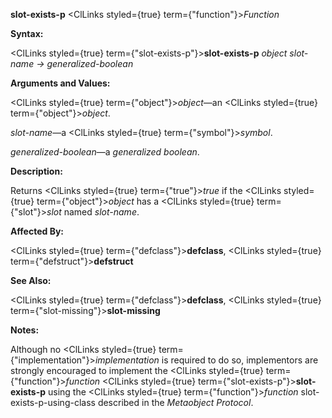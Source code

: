 **slot-exists-p** <ClLinks styled={true} term={"function"}><i>Function</i></ClLinks> 



**Syntax:** 



<ClLinks styled={true} term={"slot-exists-p"}><b>slot-exists-p</b></ClLinks> *object slot-name → generalized-boolean* 



**Arguments and Values:** 



<ClLinks styled={true} term={"object"}><i>object</i></ClLinks>—an <ClLinks styled={true} term={"object"}><i>object</i></ClLinks>. 



*slot-name*—a <ClLinks styled={true} term={"symbol"}><i>symbol</i></ClLinks>. 



*generalized-boolean*—a *generalized boolean*. 



**Description:** 



Returns <ClLinks styled={true} term={"true"}><i>true</i></ClLinks> if the <ClLinks styled={true} term={"object"}><i>object</i></ClLinks> has a <ClLinks styled={true} term={"slot"}><i>slot</i></ClLinks> named *slot-name*. 



**Affected By:** 



<ClLinks styled={true} term={"defclass"}><b>defclass</b></ClLinks>, <ClLinks styled={true} term={"defstruct"}><b>defstruct</b></ClLinks> 



**See Also:** 



<ClLinks styled={true} term={"defclass"}><b>defclass</b></ClLinks>, <ClLinks styled={true} term={"slot-missing"}><b>slot-missing</b></ClLinks> 



**Notes:** 



Although no <ClLinks styled={true} term={"implementation"}><i>implementation</i></ClLinks> is required to do so, implementors are strongly encouraged to implement the <ClLinks styled={true} term={"function"}><i>function</i></ClLinks> <ClLinks styled={true} term={"slot-exists-p"}><b>slot-exists-p</b></ClLinks> using the <ClLinks styled={true} term={"function"}><i>function</i></ClLinks> slot-exists-p-using-class described in the *Metaobject Protocol*. 







 



 



